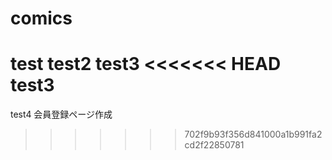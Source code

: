 # comics
test
test2
test3
<<<<<<< HEAD
test3
=======
test4
会員登録ページ作成
>>>>>>> 702f9b93f356d841000a1b991fa2cd2f22850781
